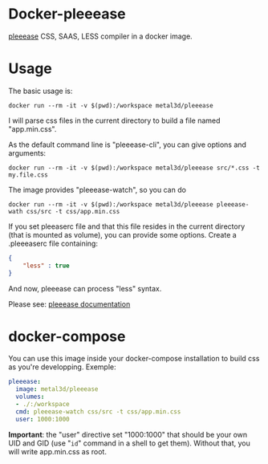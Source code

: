 # Docker-pleeease

[pleeease](http://pleeease.io/) CSS, SAAS, LESS compiler in a docker image.

# Usage

The basic usage is:

```
docker run --rm -it -v $(pwd):/workspace metal3d/pleeease
```

I will parse css files in the current directory to build a file named "app.min.css".

As the default command line is "pleeease-cli", you can give options and arguments:

```
docker run --rm -it -v $(pwd):/workspace metal3d/pleeease src/*.css -t my.file.css
```

The image provides "pleeease-watch", so you can do

```
docker run --rm -it -v $(pwd):/workspace metal3d/pleeease pleeease-wath css/src -t css/app.min.css
```

If you set pleeaserc file and that this file resides in the current directory (that is mounted as volume), you can provide some options. Create a .pleeeaserc file containing: 

```json
{
    "less" : true
}
```
And now, pleeease can process "less" syntax.

Please see: [pleeease documentation](http://pleeease.io/docs/)

# docker-compose

You can use this image inside your docker-compose installation to build css as you're developping. Exemple:

```yml
pleeease:
  image: metal3d/pleeease
  volumes:
  - ./:/workspace
  cmd: pleeease-watch css/src -t css/app.min.css
  user: 1000:1000
```

**Important**: the "user" directive set "1000:1000" that should be your own UID and GID (use "`id`" command in a shell to get them). 
Without that, you will write app.min.css as root.



